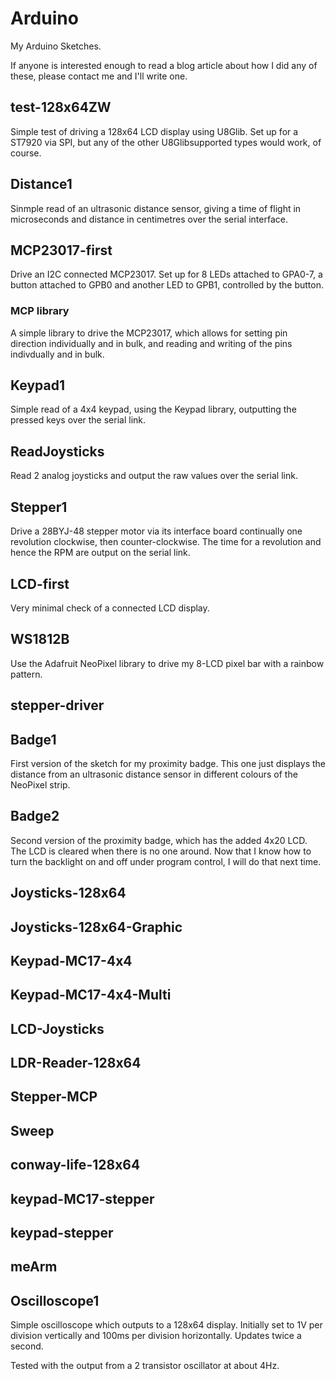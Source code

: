 # Arduino

My Arduino Sketches.

If anyone is interested enough to read a blog article about how I did any 
of these, please contact me and I'll write one.
 
## test-128x64ZW

Simple test of driving a 128x64 LCD display using U8Glib. Set up for a ST7920
via SPI, but any of the other U8Glibsupported types would work, of course.

## Distance1

Sinmple read of an ultrasonic distance sensor, giving a time of flight in 
microseconds and distance in centimetres over the serial interface.

## MCP23017-first

Drive an I2C connected MCP23017. Set up for 8 LEDs attached to GPA0-7, a button
attached to GPB0 and another LED to GPB1, controlled by the button.

### MCP library

A simple library to drive the MCP23017, which allows for setting pin direction 
individually and in bulk, and reading and writing of the pins indivdually and in bulk.

## Keypad1

Simple read of a 4x4 keypad, using the Keypad library, outputting the pressed
keys over the serial link.

## ReadJoysticks

Read 2 analog joysticks and output the raw values over the serial link.

## Stepper1

Drive a 28BYJ-48 stepper motor via its interface board continually one 
revolution clockwise, then counter-clockwise. The time for a revolution and
hence the RPM are output on the serial link.

## LCD-first

Very minimal check of a connected LCD display.

## WS1812B

Use the Adafruit NeoPixel library to drive my 8-LCD pixel bar with a rainbow pattern.

## stepper-driver

## Badge1

First version of the sketch for my proximity badge. This one just displays the
distance from an ultrasonic distance sensor in different colours of the NeoPixel strip.

## Badge2

Second version of the proximity badge, which has the added 4x20 LCD. The LCD is cleared
when there is no one around. Now that I know how to turn the backlight on and off 
under program control, I will do that next time.

## Joysticks-128x64

## Joysticks-128x64-Graphic

## Keypad-MC17-4x4

## Keypad-MC17-4x4-Multi

## LCD-Joysticks

## LDR-Reader-128x64

## Stepper-MCP

## Sweep

## conway-life-128x64

## keypad-MC17-stepper

## keypad-stepper

## meArm

## Oscilloscope1

Simple oscilloscope which outputs to a 128x64 display. Initially set to 1V per
division vertically and 100ms per division horizontally. Updates twice a second.

Tested with the output from a 2 transistor oscillator at about 4Hz.

